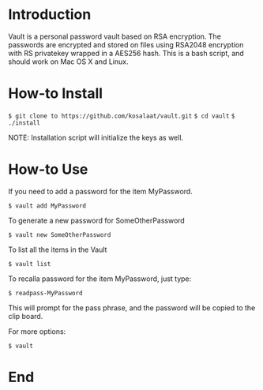 # Introduction

Vault is a personal password vault based on RSA encryption. The passwords are encrypted and stored on files using RSA2048 encryption with RS privatekey wrapped in a AES256 hash. This is a bash script, and should work on Mac OS X and Linux.

# How-to Install

`$ git clone to https://github.com/kosalaat/vault.git`
`$ cd vault`
`$ ./install`

NOTE: Installation script will initialize the keys as well.

# How-to Use

If you need to add a password for the item MyPassword.

`$ vault add MyPassword`

To generate a new password for SomeOtherPassword

`$ vault new SomeOtherPassword`

To list all the items in the Vault

`$ vault list`

To recalla password for the item MyPassword, just type:

`$ readpass-MyPassword`

This will prompt for the pass phrase, and the password will be copied to the clip board.

For more options:

`$ vault`

# End
